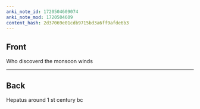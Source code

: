 ```yaml
---
anki_note_id: 1720504609074
anki_note_mod: 1720504609
content_hash: 2d37069e01cdb9715bd3a6ff9afde6b3
---
```


## Front

Who discoverd the monsoon winds

<hr/>

## Back

Hepatus around 1 st century bc